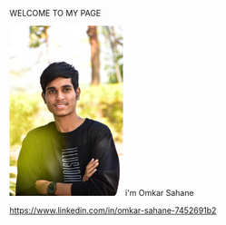 WELCOME TO MY PAGE

  <img width="200" alt="portfolio_view" src="https://github.com/omkar-s2/OmkarSahane-/blob/main/DSC_0021-01.jpeg">
  i'm Omkar Sahane



<a href="url">https://www.linkedin.com/in/omkar-sahane-7452691b2 </a>
